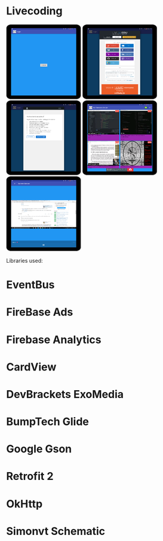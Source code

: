 # Livecoding


<img src="login.png" width="200" height="200">
<img src="login1.png" width="200" height="200">
<img src="authorize.png" width="200" height="200">
<img src="main screen.png" width="200" height="200">
<img src="stream.png" width="200" height="200">

Libraries used:
# EventBus
# FireBase Ads
# Firebase Analytics
# CardView
# DevBrackets ExoMedia
# BumpTech Glide
# Google Gson
# Retrofit 2 
# OkHttp
# Simonvt Schematic
